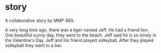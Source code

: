 # story
A collaborative story by MMP 460.

A very long time ago, there was a tiger named Jeff.
He had a friend lion.
One beautiful sunny day, they went to the beach.
Jeff said he is so lonely in the Valentine's Day. 
Jeff and his friend played volleyball.
After they played volleyball they went to a bar. 